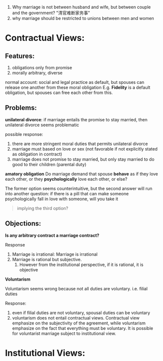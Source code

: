1. Why marriage is not between husband and wife, but between couple and the government? "清官难断家务事"
2. why marriage should be restricted to unions between men and women


# Contractual Views:

## Features:

1. obligations only from promise
2. morally arbitrary, diverse

normal account: social and legal practice as default, but spouses can release one another from these moral obligation
E.g. **Fidelity** is a default obligation, but spouses can free each other from this.


## Problems:

**unilateral divorce**:
if marriage entails the promise to stay married, then unilateral divorce seems problematic

possible response:
1. there are more stringent moral duties that permits unilateral divorce
2. marriage must based on love or sex (not favorable if not explicitly stated as obligation in contract)
3. marriage does not promise to stay married, but only stay married to do good to their children (parental duty)

**amatory obligation**
Do marriage demand that spouse **behave** as if they love each other, or they **psychologically** love each other, or else?

The former option seems counterintuitive, but the second answer will run into another question: if there is a pill that can make someone psychologically fall in love with someone, will you take it

> implying the third option?

## Objections:

**Is any arbitrary contract a marriage contract?**

Response

1. Marriage is irrational: Marriage is irrational
2. Marriage is rational but subjective.
   1. However from the institutional perspective, if it is rational, it is objective

**Voluntarism**

Voluntarism seems wrong because not all duties are voluntary. i.e. filial duties

Response:

1. even if filial duties are not voluntary, spousal duties can be voluntary
2. voluntarism does not entail contractual views. Contractual view emphasize on the subjectivity of the agreement, while voluntarism emphasize on the fact that everything must be voluntary. It is possible for voluntarist marriage subject to institutional view.

# Institutional Views:


